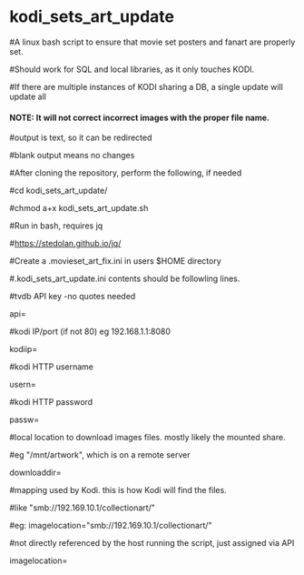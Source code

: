 # kodi_sets_art_update

#A linux bash script to ensure that movie set posters and fanart are properly set. 

#Should work for SQL and local libraries, as it only touches KODI.

#If there are multiple instances of KODI sharing a DB, a single update will update all

#### NOTE: It will not correct incorrect images with the proper file name.

#output is text, so it can be redirected

#blank output means no changes

#After cloning the repository, perform the following, if needed

#cd kodi_sets_art_update/

#chmod a+x kodi_sets_art_update.sh

#Run in bash, requires jq

#https://stedolan.github.io/jq/

#Create a .movieset_art_fix.ini in users $HOME directory

#.kodi_sets_art_update.ini contents should be followling lines.

#tvdb API key -no quotes needed

api=

#kodi IP/port (if not 80) eg 192.168.1.1:8080

kodiip=

#kodi HTTP username

usern=

#kodi HTTP password

passw=

#local location to download images files. mostly likely the mounted share.

#eg "/mnt/artwork", which is on a remote server

downloaddir=

#mapping used by Kodi. this is how Kodi will find the files.

#like "smb://192.169.10.1/collectionart/"

#eg: imagelocation="smb://192.169.10.1/collectionart/"

#not directly referenced by the host running the script, just assigned via API

imagelocation=

